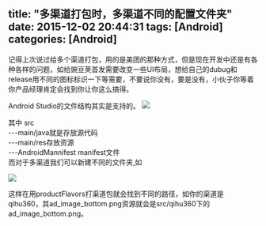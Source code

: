 title: "多渠道打包时，多渠道不同的配置文件夹"
date: 2015-12-02 20:44:31
tags: [Android]
categories: [Android]
---

记得上次说过给多个渠道打包，用的是美团的那种方式，但是现在开发中还是有各种各样的问题，如给豌豆荚首发需要改变一些UI布局，想给自己的dubug和release用不同的图标标识一下等需要，不要说你没有，要是没有，小伙子你等着你产品经理肯定会找到你让你这么搞得。

Android Studio的文件结构其实是支持的。
![](http://7xj9f0.com1.z0.glb.clouddn.com/mdQQ20160229-1%402x.png)

其中
src</br>
---main/java就是存放源代码 </br>
---main/res存放资源</br>
---AndroidMannifest manifest文件</br>
而对于多渠道我们可以新建不同的文件夹,如

![](http://7xj9f0.com1.z0.glb.clouddn.com/mdQQ20160229-2%402x.png)

这样在用productFlavors打渠道包就会找到不同的路径，如你的渠道是qihu360，其ad_image_bottom.png资源就会是src/qihu360下的ad_image_bottom.png。